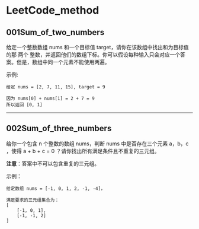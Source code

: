 # LeetCode_method

## 001Sum_of_two_numbers

给定一个整数数组 nums 和一个目标值 target，请你在该数组中找出和为目标值的那 两个 整数，并返回他们的数组下标。你可以假设每种输入只会对应一个答案。但是，数组中同一个元素不能使用两遍。

示例:

    给定 nums = [2, 7, 11, 15], target = 9

    因为 nums[0] + nums[1] = 2 + 7 = 9
    所以返回 [0, 1]

----

## 002Sum_of_three_numbers

给你一个包含 n 个整数的数组 nums，判断 nums 中是否存在三个元素 a，b，c ，使得 a + b + c = 0 ？请你找出所有满足条件且不重复的三元组。

**注意**：答案中不可以包含重复的三元组。

示例：

    给定数组 nums = [-1, 0, 1, 2, -1, -4]，

    满足要求的三元组集合为：
    [
        [-1, 0, 1],
        [-1, -1, 2]
    ]
